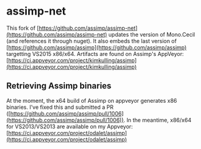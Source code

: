 # assimp-net

This fork of [https://github.com/assimp/assimp-net](https://github.com/assimp/assimp-net) updates the version of Mono.Cecil (and references it through nuget).
It also embeds the last version of [https://github.com/assimp/assimp](https://github.com/assimp/assimp) targetting VS2015 x86/x64. Artifacts are found on Assimp's AppVeyor: [https://ci.appveyor.com/project/kimkulling/assimp](https://ci.appveyor.com/project/kimkulling/assimp)

## Retrieving Assimp binaries

At the moment, the x64 build of Assimp on appveyor generates x86 binaries. I've fixed this and submitted a PR ([https://github.com/assimp/assimp/pull/1006](https://github.com/assimp/assimp/pull/1006)). In the meantime, x86/x64 for VS2013/VS2013 are available on my Appveyor: [https://ci.appveyor.com/project/odalet/assimp](https://ci.appveyor.com/project/odalet/assimp)
